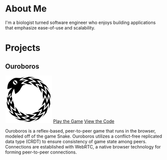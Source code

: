 # About Me
I'm a biologist turned software engineer who enjoys building applications that emphasize ease-of-use and scalability.   

# Projects
<section class="project">
  <aside>
    <h2>Ouroboros</h2>
    <a href="https://www.ouroboros-game.herokuapp.com"><img src="assets/images/logo.svg" alt="ouroboros logo" width="150px"></a>
    <a class="content-btn" href="https://www.ouroboros-game.herokuapp.com">Play the Game</a>
    <a class="content-btn" href="http://www.github.com/ouroboros-team/ouroboros">View the Code</a>
  </aside>
  <section class="desc">
    <p>Ouroboros is a reflex-based, peer-to-peer game that runs in the browser, modeled off of the game Snake.  Ouroboros     utilizes a conflict-free replicated data type (CRDT) to ensure consistency of game state among peers.  Connections are established with WebRTC, a native browser technology for forming peer-to-peer connections.</p>
  </section>
</section>
                                         


